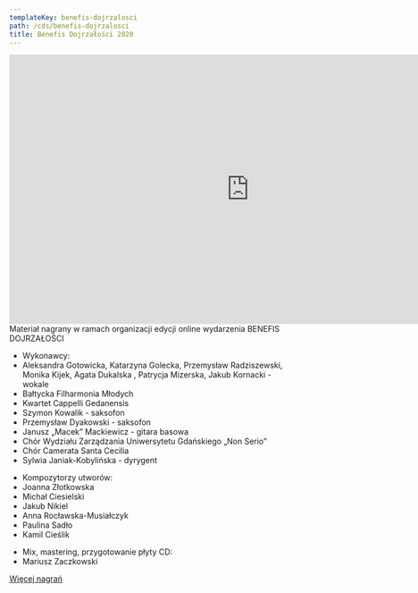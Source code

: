 ```yaml
---
templateKey: benefis-dojrzalosci
path: /cds/benefis-dojrzalosci
title: Benefis Dojrzałości 2020
---
```

<div class="wrapper container">
    <div class="row center-xs">
        <div class="col-xs-12 col-md-6">
            <div class="box cds-box--single">
                <div class="youtube-movie">
                    <iframe width="857" height="482" src="https://www.youtube.com/embed/LiRhTgHYSrw" frameborder="0" allow="accelerometer; autoplay; clipboard-write; encrypted-media; gyroscope; picture-in-picture" allowfullscreen></iframe>
                </div>
            </div>
        </div>
        <div class="col-xs-12 col-md-6">
            <div class="box cds-box--single">
                Materiał nagrany w ramach organizacji edycji online wydarzenia BENEFIS DOJRZAŁOŚCI
            </div>
            <div class="box cds-box--single">
                <ul class="works__performers">
                    <li class="works__performers--title">Wykonawcy:</li>
                    <li>
                        Aleksandra Gotowicka, Katarzyna Golecka, Przemysław Radziszewski, Monika Kijek, Agata Dukalska , Patrycja Mizerska, Jakub Kornacki - wokale        </li>
                    <li>
                        Bałtycka Filharmonia Młodych            
                    </li>
                    <li>
                        Kwartet Cappelli Gedanensis
                    </li>
                    <li>
                        Szymon Kowalik - saksofon
                    </li>
                    <li>
                        Przemysław Dyakowski - saksofon
                    </li>
                    <li>
                        Janusz „Macek” Mackiewicz - gitara basowa
                    </li>
                    <li>
                        Chór Wydziału Zarządzania Uniwersytetu Gdańskiego „Non Serio”
                    </li>
                    <li>
                        Chór Camerata Santa Cecilia
                    </li>
                    <li>
                        Sylwia Janiak-Kobylińska - dyrygent
                    </li>
                </ul>
            </div>
            <div class="box cds-box--single">
                <ul class="works__performers">
                    <li class="works__performers--title">Kompozytorzy utworów:</li>
                    <li>
                        Joanna Złotkowska
                    </li>
                    <li>
                        Michał Ciesielski
                    </li>
                    <li>
                        Jakub Nikiel
                    </li>
                    <li>
                        Anna Rocławska-Musiałczyk
                    </li>
                    <li>
                        Paulina Sadło
                    </li>
                    <li>
                        Kamil Cieślik
                    </li>
                </ul>
            </div>
            <div class="box cds-box--single">
                <ul class="works__performers">
                    <li class="works__performers--title">Mix, mastering, przygotowanie płyty CD:</li>
                    <li>
                        Mariusz Zaczkowski
                    </li>
                </ul>
            </div>
            <div class="box cds-box--single">
                <a href="https://benefisdojrzalosci.pl/?doing_wp_cron=1608659421.4839200973510742187500" target="_blank" class="cds__buy-link">Więcej nagrań</a>
            </div>
        </div>
    </div>
</div>
